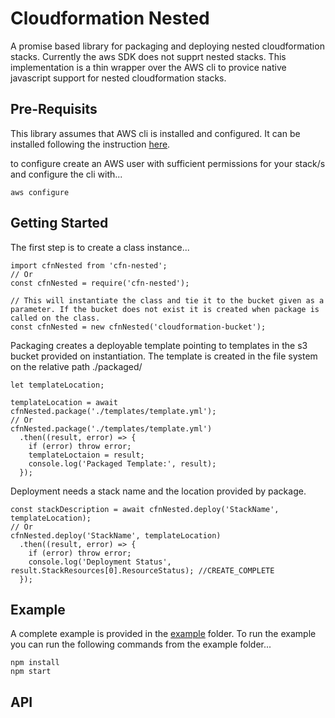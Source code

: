 # Cloudformation Nested

A promise based library for packaging and deploying nested cloudformation stacks. Currently the aws SDK does not supprt nested stacks. This implementation is a thin wrapper over the AWS cli to provice native javascript support for nested cloudformation stacks.

## Pre-Requisits
This library assumes that AWS cli is installed and configured. It can be installed following the instruction [here](https://docs.aws.amazon.com/cli/latest/userguide/cli-chap-install.html).

to configure create an AWS user with sufficient permissions for your stack/s and configure the cli with...
```
aws configure
```

## Getting Started
The first step is to create a class instance...
```
import cfnNested from 'cfn-nested';
// Or
const cfnNested = require('cfn-nested');

// This will instantiate the class and tie it to the bucket given as a parameter. If the bucket does not exist it is created when package is called on the class.
const cfnNested = new cfnNested('cloudformation-bucket');
```

Packaging creates a deployable template pointing to templates in the s3 bucket provided on instantiation. The template is created in the file system on the relative path ./packaged/
```
let templateLocation;

templateLocation = await cfnNested.package('./templates/template.yml');
// Or
cfnNested.package('./templates/template.yml')
  .then((result, error) => {
    if (error) throw error;
    templateLoctaion = result;
    console.log('Packaged Template:', result);
  });
```

Deployment needs a stack name and the location provided by package.
```
const stackDescription = await cfnNested.deploy('StackName', templateLocation);
// Or
cfnNested.deploy('StackName', templateLocation)
  .then((result, error) => {
    if (error) throw error;
    console.log('Deployment Status', result.StackResources[0].ResourceStatus); //CREATE_COMPLETE
  });
```

## Example
A complete example is provided in the [example](https://github.com/ptmclean/cfn-nested/tree/master/example) folder. To run the example you can run the following commands from the example folder...
```
npm install
npm start
```

## API

